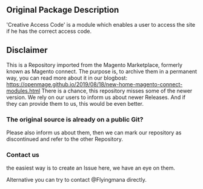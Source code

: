 

## Original Package Description

'Creative Access Code' is a module which enables a user to access the site if he has the correct access code.


## Disclaimer

This is a Repository imported from the Magento Marketplace, formerly known as Magento connect.
The purpose is, to archive them in a permanent way, you can read more about it in our blogbost: https://openmage.github.io/2019/08/18/new-home-magento-connect-modules.html
There is a chance, this repository misses some of the newer version.
We rely on our users to inform us about newer Releases. And if they can provide them to us, this would be even better.

### The original source is already on a public Git?

Please also inform us about them, then we can mark our repository as discontinued and refer to the other Repository.

### Contact us

the easiest way is to create an Issue here, we have an eye on them.

Alternative you can try to contact @Flyingmana directly.
 
